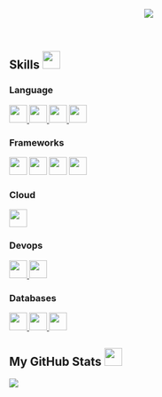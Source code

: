 <p align="center">
  <img src="https://github.com/syauqiamiq/syauqiamiq/assets/77881013/2b492a94-68ed-4782-af3a-1622770a3b38"><br>
</p>
<br>
<h2> Skills <img src = "https://media2.giphy.com/media/QssGEmpkyEOhBCb7e1/giphy.gif?cid=ecf05e47a0n3gi1bfqntqmob8g9aid1oyj2wr3ds3mg700bl&rid=giphy.gif" width = 32px> </h2>
<h3>Language</h3>
<a href= https://github.com/syauqiamiq?tab=repositories&q=&type=&language=javascript&sort= > <img width ='32px' src ='https://raw.githubusercontent.com/rahulbanerjee26/githubAboutMeGenerator/main/icons/javascript.svg'> </a>
<a href= https://github.com/syauqiamiq?tab=repositories&q=&type=&language=go&sort= > <img width ='32px' src ='https://raw.githubusercontent.com/rahulbanerjee26/githubAboutMeGenerator/main/icons/go.svg'> </a>
<a href= https://github.com/syauqiamiq?tab=repositories&q=&type=&language=typescript&sort= > <img width ='32px' src ='https://raw.githubusercontent.com/rahulbanerjee26/githubAboutMeGenerator/main/icons/typescript.svg'> </a>
<a href= https://github.com/syauqiamiq?tab=repositories&q=&type=&language=php&sort= > <img width ='32px' src ='https://raw.githubusercontent.com/rahulbanerjee26/githubAboutMeGenerator/main/icons/php.svg'> </a>

<h3>Frameworks</h3>
 <img width ='32px' src ='https://raw.githubusercontent.com/rahulbanerjee26/githubAboutMeGenerator/main/icons/reactjs.svg'>
 <img width ='32px' src ='https://raw.githubusercontent.com/rahulbanerjee26/githubAboutMeGenerator/main/icons/nextjs.svg'>
 <img width ='32px' src ='https://raw.githubusercontent.com/rahulbanerjee26/githubAboutMeGenerator/main/icons/laravel.svg'>
 <img width ='32px' src ='https://raw.githubusercontent.com/rahulbanerjee26/githubAboutMeGenerator/main/icons/express.svg'>
  
<h3>Cloud</h3>
<a href= https://github.com/syauqiamiq?tab=repositories&q=&type=&language=aws&sort= > <img width ='32px' src ='https://raw.githubusercontent.com/rahulbanerjee26/githubAboutMeGenerator/main/icons/aws.svg'> </a>

<h3>Devops</h3>
<a href= https://github.com/syauqiamiq?tab=repositories&q=&type=&language=docker&sort= > <img width ='32px' src ='https://raw.githubusercontent.com/rahulbanerjee26/githubAboutMeGenerator/main/icons/docker.svg'> </a>
<a href= https://github.com/syauqiamiq?tab=repositories&q=&type=&language=nginx&sort= > <img width ='32px' src ='https://raw.githubusercontent.com/rahulbanerjee26/githubAboutMeGenerator/main/icons/nginx.svg'> </a>
  
<h3>Databases</h3>
<a href= https://github.com/syauqiamiq?tab=repositories&q=&type=&language=mysql&sort= > <img width ='32px' src ='https://raw.githubusercontent.com/rahulbanerjee26/githubAboutMeGenerator/main/icons/mysql.svg'> </a>
<a href= https://github.com/syauqiamiq?tab=repositories&q=&type=&language=postgresql&sort= > <img width ='32px' src ='https://raw.githubusercontent.com/rahulbanerjee26/githubAboutMeGenerator/main/icons/postgresql.svg'> </a>
<a href= https://github.com/syauqiamiq?tab=repositories&q=&type=&language=redis&sort= > <img width ='32px' src ='https://raw.githubusercontent.com/rahulbanerjee26/githubAboutMeGenerator/main/icons/redis.svg'> </a>

<br>
<h2> My GitHub Stats <img src='https://media1.giphy.com/media/du3J3cXyzhj75IOgvA/giphy.gif?cid=ecf05e47x2g034i9pzwtzzsd3xgg2w9nr94t4tflbbgo3008&rid=giphy.gif' width='32px'> </h2>
<a href="https://github.com/anuraghazra/github-readme-stats">
<img align="center" src="https://github-readme-stats.vercel.app/api?username=syauqiamiq&count_private=true&show_icons=true&theme=default"/>
</a>
